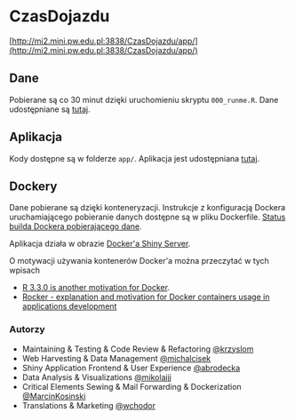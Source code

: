 # CzasDojazdu

[http://mi2.mini.pw.edu.pl:3838/CzasDojazdu/app/](http://mi2.mini.pw.edu.pl:3838/CzasDojazdu/app/)


## Dane

Pobierane są co 30 minut dzięki uruchomieniu skryptu `000_runme.R`.
Dane udostępniane są [tutaj](http://mi2.mini.pw.edu.pl:3838/CzasDojazdu/dane/).

## Aplikacja

Kody dostępne są w folderze `app/`. Aplikacja jest udostępniana [tutaj](http://mi2.mini.pw.edu.pl:3838/CzasDojazdu/app/).

## Dockery 

Dane pobierane są dzięki konteneryzacji. Instrukcje z konfiguracją Dockera uruchamiającego pobieranie danych 
dostępne są w pliku Dockerfile. [Status builda Dockera pobierającego dane](https://hub.docker.com/r/marcinkosinski/czasdojazdu/builds/bqh6esxcs32l6enaezq2vil/).

Aplikacja działa w obrazie [Docker'a Shiny Server](https://hub.docker.com/r/krzyslom/mi2-server/).

O motywacji używania kontenerów Docker'a można przeczytać w tych wpisach
- [R 3.3.0 is another motivation for Docker](http://r-addict.com/2016/05/13/Docker-Motivation.html).
- [Rocker - explanation and motivation for Docker containers usage in applications development](http://r-addict.com/2016/10/03/Rocker-Presentation-eRka10.html)

### Autorzy

- Maintaining & Testing & Code Review & Refactoring [@krzyslom](https://github.com/krzyslom)
- Web Harvesting & Data Management [@michalcisek](https://github.com/michalcisek)
- Shiny Application Frontend & User Experience [@abrodecka](https://github.com/abrodecka)
- Data Analysis & Visualizations [@mikolajjj](https://github.com/mikolajjj)
- Critical Elements Sewing & Mail Forwarding & Dockerization [@MarcinKosinski](https://github.com/MarcinKosinski)
- Translations & Marketing [@wchodor](https://github.com/wchodor)
